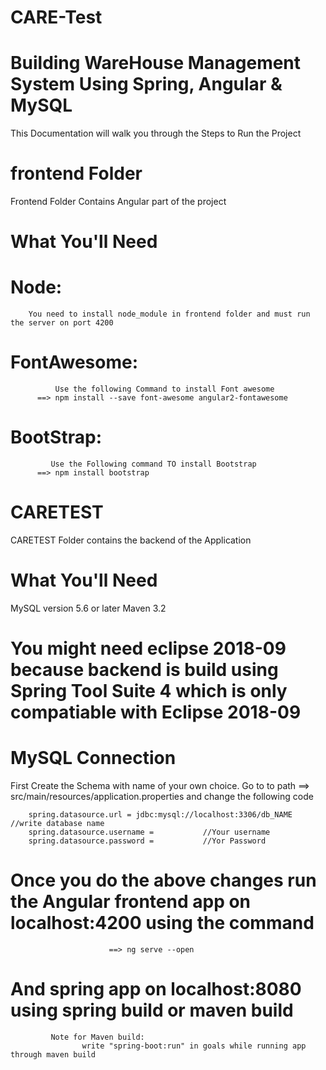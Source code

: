 # CARE-Test

# Building WareHouse Management System Using Spring, Angular & MySQL
This Documentation will walk you through the Steps to Run the Project

# frontend Folder
Frontend Folder Contains Angular part of the project
# What You'll Need
 # Node:  
        You need to install node_module in frontend folder and must run the server on port 4200
 # FontAwesome:
              Use the following Command to install Font awesome
          ==> npm install --save font-awesome angular2-fontawesome
 # BootStrap: 
             Use the Following command TO install Bootstrap
          ==> npm install bootstrap 
      
      
 # CARETEST
 CARETEST Folder contains the backend of the Application
 
 # What You'll Need
 MySQL version 5.6 or later
 Maven 3.2
 # You might need eclipse 2018-09 because backend is build using Spring Tool Suite 4 which is only compatiable with Eclipse 2018-09
 
 # MySQL Connection 
 First Create the Schema with name of your own choice.
 Go to to path 
          ==> src/main/resources/application.properties
  and change the following code
  
        spring.datasource.url = jdbc:mysql://localhost:3306/db_NAME      //write database name 
        spring.datasource.username =           //Your username
        spring.datasource.password = 	       //Yor Password
   
   # Once you do the above changes run the Angular frontend app on localhost:4200 using the command 
                          ==> ng serve --open
  # And spring app on localhost:8080 using spring build or maven build
             Note for Maven build: 
                    write "spring-boot:run" in goals while running app through maven build
 

